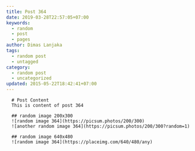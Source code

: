 ```yaml
---
title: Post 364
date: 2019-03-28T22:57:05+07:00
keywords:
  - random
  - post
  - pages
author: Dimas Lanjaka
tags:
  - random post
  - untagged
category:
  - random post
  - uncategorized
updated: 2015-05-22T18:42:41+07:00
---
```


      # Post Content
      This is content of post 364

      ## random image 200x300
      ![random image 364](https://picsum.photos/200/300)
      ![another random image 364](https://picsum.photos/200/300?random=1)

      ## random image 640x480
      ![random image 364](https://placeimg.com/640/480/any)
      